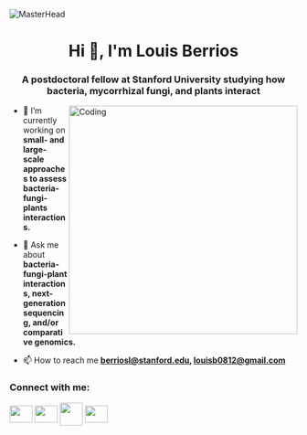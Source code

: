 
![MasterHead](https://wallpapercave.com/wp/OKXmPl4.jpg)
<h1 align="center">Hi 👋, I'm Louis Berrios</h1>
<h3 align="center">A postdoctoral fellow at Stanford University studying how bacteria, mycorrhizal fungi, and plants interact</h3>
<img align="right" alt="Coding" width="400" src="https://pub.mdpi-res.com/ijms/ijms-23-04402/article_deploy/html/images/ijms-23-04402-g002.png?1650028453">


- 🔭 I’m currently working on **small- and large-scale approaches to assess bacteria-fungi-plants interactions.**

- 💬 Ask me about **bacteria-fungi-plant interactions, next-generation sequencing, and/or comparative genomics.**

- 📫 How to reach me **berriosl@stanford.edu, louisb0812@gmail.com**


<h3 align="left">Connect with me:</h3>
<p align="left">
<a href="https://www.researchgate.net/profile/Louis-Berrios" target="blank"><img align="center" src="https://cdn.freelogovectors.net/wp-content/uploads/2021/02/researchgate-logo-freelogovectors.net_.png" height="30" width="40" /></a>
<a href="https://mykophile.stanford.edu/people/dr-louis-berrios" target="blank"><img align="center" src="https://upload.wikimedia.org/wikipedia/commons/thumb/4/4b/Stanford_Cardinal_logo.svg/800px-Stanford_Cardinal_logo.svg.png" height="30" width="40" /></a>
<a href="https://louisberrios.org” target="blank"><img align="center" src="https://static.vecteezy.com/system/resources/previews/005/732/228/original/old-man-lines-laboratory-science-logo-symbol-icon-illustration-graphic-design-vector.jpg" width="40" /></a>
<a href="https://scholar.google.com/citations?user=UKVTgq8AAAAJ&hl=en&oi=ao" target="blank"><img align="center" src="https://www.nist.gov/sites/default/files/styles/960_x_960_limit/public/images/2019/07/30/google-scholar.jpg?itok=fFLzEt0n" height="30" width="40" /></a>
</p>
